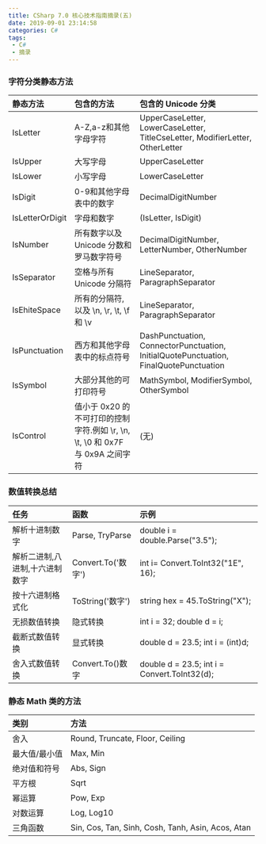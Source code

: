 ```yaml
---
title: CSharp 7.0 核心技术指南摘录(五)
date: 2019-09-01 23:14:58
categories: C#
tags:
 - C#
 - 摘录
---
```

### 字符分类静态方法

静态方法 | 包含的方法 | 包含的 Unicode 分类
:- | :- | :-
IsLetter | A-Z,a-z和其他字母字符 | UpperCaseLetter, LowerCaseLetter, TitleCseLetter, ModifierLetter, OtherLetter
IsUpper | 大写字母| UpperCaseLetter
IsLower | 小写字母| LowerCaseLetter
IsDigit | 0-9和其他字母表中的数字| DecimalDigitNumber
IsLetterOrDigit | 字母和数字| (IsLetter, IsDigit)
IsNumber | 所有数字以及 Unicode 分数和罗马数字符号| DecimalDigitNumber, LetterNumber, OtherNumber
IsSeparator | 空格与所有 Unicode 分隔符| LineSeparator, ParagraphSeparator
IsEhiteSpace | 所有的分隔符,以及 \n, \r, \t, \f和 \v| LineSeparator, ParagraphSeparator
IsPunctuation | 西方和其他字母表中的标点符号| DashPunctuation, ConnectorPunctuation, InitialQuotePunctuation, FinalQuotePunctuation
IsSymbol | 大部分其他的可打印符号| MathSymbol, ModifierSymbol, OtherSymbol
IsControl | 值小于 0x20 的不可打印的控制字符.例如 \r, \n, \t, \0 和 0x7F 与 0x9A 之间字符| (无)

<!--more-->

### 数值转换总结

任务 | 函数 | 示例
:- | :- | :-
解析十进制数字 | Parse, TryParse | double i = double.Parse("3.5");
解析二进制,八进制,十六进制数字 | Convert.To('数字') | int i= Convert.ToInt32("1E", 16);
按十六进制格式化 | ToString('数字') | string hex = 45.ToString("X");
无损数值转换 | 隐式转换 | int i = 32; double d = i;
截断式数值转换 | 显式转换 | double d = 23.5; int i = (int)d;
舍入式数值转换 | Convert.To()数字 | double d = 23.5; int i = Convert.ToInt32(d);

### 静态 Math 类的方法

类别 | 方法
:- | :-
舍入 | Round, Truncate, Floor, Ceiling
最大值/最小值 | Max, Min
绝对值和符号 | Abs, Sign
平方根 | Sqrt
幂运算 | Pow, Exp
对数运算 |Log, Log10
三角函数 | Sin, Cos, Tan, Sinh, Cosh, Tanh, Asin, Acos, Atan
